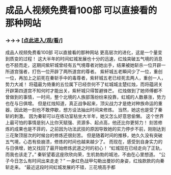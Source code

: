 # 成品人视频免费看100部 可以直接看的那种网站

### →→→ <a href="http://3t3e.com/index.html">[点此进入/观/看/]</a>

成品人视频免费看100部 可以直接看的那种网站
更高层次的进化，这是一个量变到质变的过程！
    这大半年的时间虹城发展也十分的迅速，红烛突破五气境的消息也不胫而走，这期间紫轩城曾经有五气境尊者对她出手，结果被她斩杀一位开辟一所道宫强者，打伤一位开辟了两所道宫的尊者。
    紫轩城五老瞬间少了一位，重创一位，再加上之前死在秦斩手中的毒尊者，紫轩城五老已经死去两人，重创一人，势力大减！
    将蕴最为倚重的五位属下已经奈何不了虹城城主楚红烛，而将蕴闭关开辟第四道宫不知何时才能出关，紫轩城只得暂避锋芒。
    红烛做到了她师傅都不曾做到的事情，一时间，整个北境的人族部落纷纷来投靠，虹城的人数暴涨，势力也在与日俱增。
    但是红烛知道，真正战争起来，顶尖战力才是绝对种族命运的重器，因此她一刻也不敢停歇，想方设法抽出时间来修炼。
    当然，她这也是受了秦斩的刺激。
    因为秦斩可以在练功室枯坐大半年，她又怎么好意思偷懒。
    这个世界上最可怕的事情是别人比你天赋强、资源多、起点高，他还比你更努力！
    刻苦修炼的成果也是不菲的，之前因为功法武技的原因导致她的实力停步不前，刚刚达到三花聚顶层次的时候台的修炼还很刻苦。
    但是随着时间的推移，她久久没有突破五气境，心态有些崩溃，修炼的时间也越来越少了。
    而现在，感受到自身实力的与日俱增，她又找回了最开始修炼武道之时的初心！
    “虹城现在已经走向了正轨，而我也该走了。”
    秦斩望着这座欣欣向荣，生机勃勃的城池，不由在心里想道。
    “公子今日怎么有时间出来走走？”
    一身红色战甲勾勒出曼妙的身姿，红烛款款的向秦斩走来。
    “最近这段时间虹城发展的不错，三花境高手都

